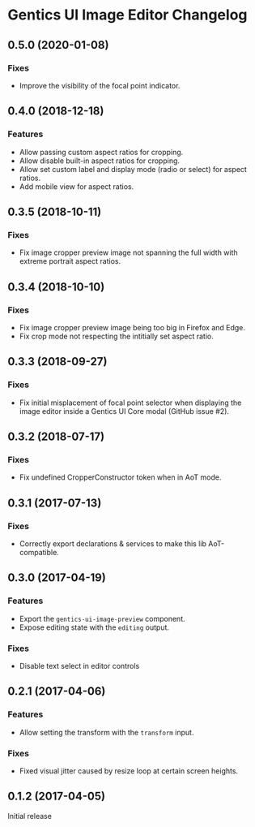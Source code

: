 # Gentics UI Image Editor Changelog

## 0.5.0 (2020-01-08)

### Fixes

* Improve the visibility of the focal point indicator.

## 0.4.0 (2018-12-18)

### Features

* Allow passing custom aspect ratios for cropping.
* Allow disable built-in aspect ratios for cropping.
* Allow set custom label and display mode (radio or select) for aspect ratios.
* Add mobile view for aspect ratios.

## 0.3.5 (2018-10-11)

### Fixes

* Fix image cropper preview image not spanning the full width with extreme portrait aspect ratios.

## 0.3.4 (2018-10-10)

### Fixes

* Fix image cropper preview image being too big in Firefox and Edge.
* Fix crop mode not respecting the intitially set aspect ratio.

## 0.3.3 (2018-09-27)

### Fixes

* Fix initial misplacement of focal point selector when displaying the image editor inside a Gentics UI Core modal (GitHub issue #2).

## 0.3.2 (2018-07-17)

### Fixes

* Fix undefined CropperConstructor token when in AoT mode.

## 0.3.1 (2017-07-13)

### Fixes

* Correctly export declarations & services to make this lib AoT-compatible.

## 0.3.0 (2017-04-19)

### Features

* Export the `gentics-ui-image-preview` component.
* Expose editing state with the `editing` output.

### Fixes

* Disable text select in editor controls

## 0.2.1 (2017-04-06)

### Features

* Allow setting the transform with the `transform` input.

### Fixes

* Fixed visual jitter caused by resize loop at certain screen heights.

## 0.1.2 (2017-04-05)

Initial release
